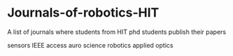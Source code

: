 # Journals-of-robotics-HIT
A list of journals where students from HIT phd students publish their papers

sensors
IEEE access
auro
science robotics
applied optics
